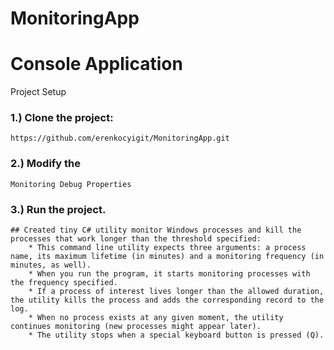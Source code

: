 # MonitoringApp

# Console Application

Project Setup

### 1.) Clone the project:
```https://github.com/erenkocyigit/MonitoringApp.git```

### 2.) Modify the
```Monitoring Debug Properties```

### 3.) Run the project.


```
## Created tiny C# utility monitor Windows processes and kill the processes that work longer than the threshold specified:
    * This command line utility expects three arguments: a process name, its maximum lifetime (in minutes) and a monitoring frequency (in minutes, as well). 
    * When you run the program, it starts monitoring processes with the frequency specified. 
    * If a process of interest lives longer than the allowed duration, the utility kills the process and adds the corresponding record to the log. 
    * When no process exists at any given moment, the utility continues monitoring (new processes might appear later).
    * The utility stops when a special keyboard button is pressed (Q).
    
```    








